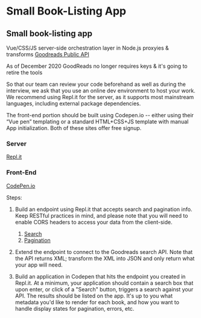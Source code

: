 # Small Book-Listing App

## Small book-listing app

Vue/CSS/JS
server-side orchestration layer in Node.js
proxyies & transforms [Goodreads Public API](https://www.goodreads.com/api/index#search.books)

As of December 2020 GoodReads no longer requires keys & it's going to retire the tools

So that our team can review your code beforehand as well as during the interview, we ask that you use an online dev environment to host your work.
We recommend using Repl.it for the server, as it supports most mainstream languages, including external package dependencies.

The front-end portion should be built using Codepen.io -- either using their “Vue pen” templating or a standard HTML+CSS+JS template with manual App initialization.
Both of these sites offer free signup.

### Server

[Repl.it](https://replit.com/)

### Front-End

[CodePen.io](https://codepen.io/)

Steps:

1. Build an endpoint using Repl.it that accepts search and pagination info. Keep RESTful practices in mind, and please note that you will need to enable CORS headers to access your data from the client-side.
   1. [Search](https://www.goodreads.com/api/index#search.books)
   2. [Pagination](https://www.goodreads.com/api/index#author.books)

2. Extend the endpoint to connect to the Goodreads search API. Note that the API returns XML;  transform the XML into JSON and only return what your app will need.

3. Build an application in Codepen that hits the endpoint you created in Repl.it. At a minimum, your application should contain a search box that upon enter, or click of a "Search" button, triggers a search against your API. The results should be listed on the app. It's up to you what metadata you'd like to render for each book, and how you want to handle display states for pagination, errors, etc.
